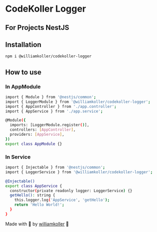 # CodeKoller Logger

## For Projects NestJS

## Installation

```bash
npm i @williamkoller/codekoller-logger
```

## How to use

### In AppModule

```bash
import { Module } from '@nestjs/common';
import { LoggerModule } from '@williamkoller/codekoller-logger';
import { AppController } from './app.controller';
import { AppService } from './app.service';

@Module({
  imports: [LoggerModule.register()],
  controllers: [AppController],
  providers: [AppService],
})
export class AppModule {}
```

### In Service

```bash
import { Injectable } from '@nestjs/common';
import { LoggerService } from '@williamkoller/codekoller-logger';

@Injectable()
export class AppService {
  constructor(private readonly logger: LoggerService) {}
  getHello(): string {
    this.logger.log('AppService', 'getHello');
    return 'Hello World!';
  }
}
```

Made with 🖤 by [williamkoller](https://github.com/williamkoller) :wave:
